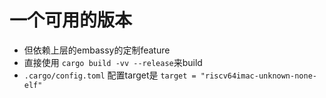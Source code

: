 # 一个可用的版本
 * 但依赖上层的embassy的定制feature
 * 直接使用 `cargo build -vv --release`来build
 * `.cargo/config.toml` 配置target是 `target = "riscv64imac-unknown-none-elf"`
